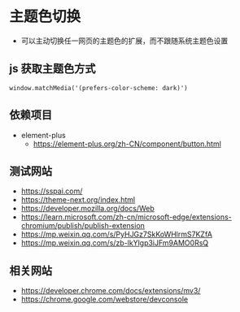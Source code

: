 # 主题色切换

- 可以主动切换任一网页的主题色的扩展，而不跟随系统主题色设置

## js 获取主题色方式

```
window.matchMedia('(prefers-color-scheme: dark)')
```

## 依赖项目

- element-plus
  - https://element-plus.org/zh-CN/component/button.html

## 测试网站

- https://sspai.com/
- https://theme-next.org/index.html
- https://developer.mozilla.org/docs/Web
- https://learn.microsoft.com/zh-cn/microsoft-edge/extensions-chromium/publish/publish-extension
- https://mp.weixin.qq.com/s/PyHJGz7SkKoWHlrmS7KZfA
- https://mp.weixin.qq.com/s/zb-lkYlgp3iJFm9AMO0RsQ

## 相关网站

- https://developer.chrome.com/docs/extensions/mv3/
- https://chrome.google.com/webstore/devconsole

